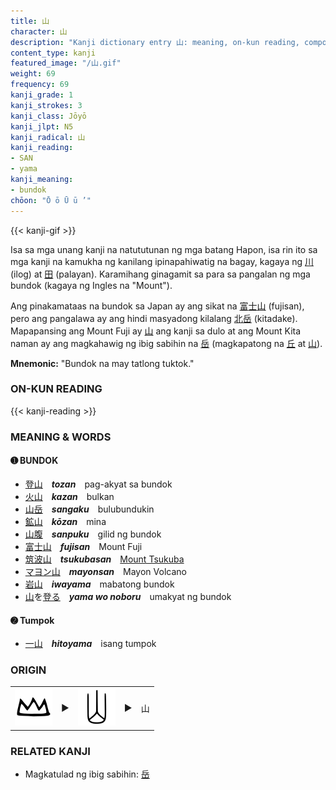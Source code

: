 ```yaml
---
title: 山
character: 山
description: "Kanji dictionary entry 山: meaning, on-kun reading, compounds, origin, related kanji"
content_type: kanji
featured_image: "/山.gif"
weight: 69
frequency: 69
kanji_grade: 1
kanji_strokes: 3
kanji_class: Jōyō
kanji_jlpt: N5
kanji_radical: 山
kanji_reading:
- SAN
- yama
kanji_meaning:
- bundok
chōon: "Ō ō Ū ū ’"
---
```

[//]: # (Don't edit the line below. Kanji animated GIF code is automatically generated.)
{{< kanji-gif >}}

Isa sa mga unang kanji na natututunan ng mga batang Hapon, isa rin ito sa mga kanji na kamukha ng kanilang ipinapahiwatig na bagay, kagaya ng [川](../川) (ilog) at [田](../田) (palayan). Karamihang ginagamit sa para sa pangalan ng mga bundok (kagaya ng Ingles na "Mount").

Ang pinakamataas na bundok sa Japan ay ang sikat na [富](../富)[士](../士)[山](../山) (fujisan), pero ang pangalawa ay ang hindi masyadong kilalang [北](../北)[岳](../岳) (kitadake). Mapapansing ang Mount Fuji ay [山](../山) ang kanji sa dulo at ang Mount Kita naman ay ang magkahawig ng ibig sabihin na [岳](../岳) (magkapatong na [丘](../丘) at [山](../山)).

**Mnemonic:** "Bundok na may tatlong tuktok."

### ON-KUN READING

[//]: # (Don't edit the line below. ON-KUN READING code is automatically generated.)
{{< kanji-reading >}}

### MEANING & WORDS

#### ➊ **BUNDOK**

  - [登](../登)[山](../山)　***tozan***　pag-akyat sa bundok
  - [火](../火)[山](../山)　***kazan***　bulkan
  - [山](../山)[岳](../岳)　***sangaku***　bulubundukin
  - [鉱](../鉱)[山](../山)　***kōzan***　mina
  - [山](../山)[腹](../腹)　***sanpuku***　gilid ng bundok
  - [富](../富)[士](../士)[山](../山)　***fujisan***　Mount Fuji
  - [筑](../筑)[波](../波)[山](../山)　***tsukubasan***　[Mount Tsukuba](https://timog.org/winter-climb-of-snow-covered-mount-tsukuba/)
  - [マヨン](https://ja.wikipedia.org/wiki/%E3%83%9E%E3%83%A8%E3%83%B3%E5%B1%B1)[山](../山)　***mayonsan***　Mayon Volcano
  - [岩](../鉱)[山](../山)　***iwayama***　mabatong bundok
  - [山](../山)を[登る](../登)　***yama wo noboru***　umakyat ng bundok

#### ➋ **Tumpok**

  - [一](../一)[山](../山)　***hitoyama***　isang tumpok


### ORIGIN

<table class="kanji-table"><tr><td>
<img src="60px-山-bronze.svg.png">
</td><td>▶</td><td>
<img src="60px-山-seal.svg.png">
</td><td>▶</td>
<td class="kanji-origin">山</td>
</tr></table>

### RELATED KANJI

- Magkatulad ng ibig sabihin: [岳](../岳)